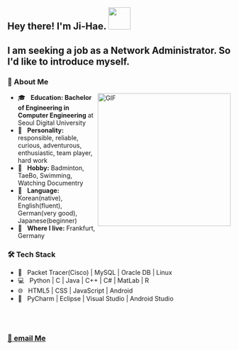 <h2> Hey there! I'm Ji-Hae. <img src="https://user-images.githubusercontent.com/42025150/96602493-5bb6ed80-12f3-11eb-854d-ff4ee0121e04.gif" width="50"></h2>

<h2> I am seeking a job as a Network Administrator. So I'd like to introduce myself.
<h3> 👩‍ About Me </h3>
<img align="right" alt="GIF" src="https://user-images.githubusercontent.com/42025150/97428490-53c00480-1916-11eb-81a0-c2fae61c0dc1.gif" width="300"/>
  
  
- 🎓 &nbsp; <b>Education: Bachelor of Engineering in Computer Engineering</b> at Seoul Digital University
- 👀 &nbsp; <b>Personality:</b> responsible, reliable, curious, adventurous, enthusiastic, team player, hard work
- 🎨 &nbsp; <b>Hobby:</b> Badminton, TaeBo, Swimming, Watching Documentry
- 👄 &nbsp; <b>Language:</b> Korean(native), English(fluent), German(very good), Japanese(beginner)
- 🏡 &nbsp; <b>Where I live:</b> Frankfurt, Germany


<h3>🛠 Tech Stack</h3>

- 🧰 &nbsp; Packet Tracer(Cisco) | MySQL | Oracle DB | Linux
- 💻 &nbsp; Python | C | Java | C++ | C# | MatLab | R 
- 🌐 &nbsp; HTML5 | CSS | JavaScript | Android 
- 🔧 &nbsp; PyCharm | Eclipse | Visual Studio | Android Studio  



<br>


</br>


<h3> <a href="mailto:jihae.rubeque@gmail.com" target="_blank" rel="noopener noreferrer"> 📧 email Me </a>
</p> </h3>
